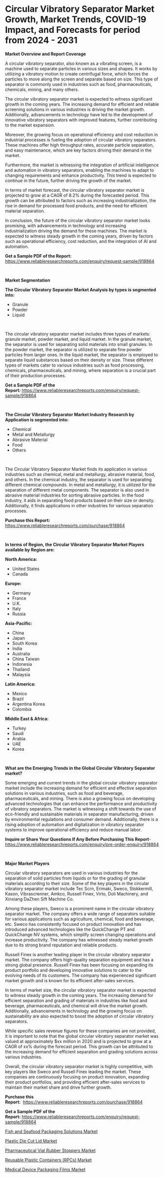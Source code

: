 <p><h1>Circular Vibratory Separator Market Growth, Market Trends, COVID-19 Impact, and Forecasts for period from 2024 - 2031</h1></p><p><strong>Market Overview and Report Coverage</strong></p>
<p><p>A circular vibratory separator, also known as a vibrating screen, is a machine used to separate particles in various sizes and shapes. It works by utilizing a vibratory motion to create centrifugal force, which forces the particles to move along the screen and separate based on size. This type of separator is commonly used in industries such as food, pharmaceuticals, chemicals, mining, and many others.</p><p>The circular vibratory separator market is expected to witness significant growth in the coming years. The increasing demand for efficient and reliable screening solutions in various industries is driving the market growth. Additionally, advancements in technology have led to the development of innovative vibratory separators with improved features, further contributing to the market expansion.</p><p>Moreover, the growing focus on operational efficiency and cost reduction in industrial processes is fueling the adoption of circular vibratory separators. These machines offer high throughput rates, accurate particle separation, and easy maintenance, which are key factors driving their demand in the market.</p><p>Furthermore, the market is witnessing the integration of artificial intelligence and automation in vibratory separators, enabling the machines to adapt to changing requirements and enhance productivity. This trend is expected to continue in the future, further driving the growth of the market.</p><p>In terms of market forecast, the circular vibratory separator market is projected to grow at a CAGR of 8.2% during the forecasted period. This growth can be attributed to factors such as increasing industrialization, the rise in demand for processed food products, and the need for efficient material separation.</p><p>In conclusion, the future of the circular vibratory separator market looks promising, with advancements in technology and increasing industrialization driving the demand for these machines. The market is expected to witness steady growth in the coming years, driven by factors such as operational efficiency, cost reduction, and the integration of AI and automation.</p></p>
<p><strong>Get a Sample PDF of the Report:</strong> <a href="https://www.reliableresearchreports.com/enquiry/request-sample/918864">https://www.reliableresearchreports.com/enquiry/request-sample/918864</a></p>
<p>&nbsp;</p>
<p><strong>Market Segmentation</strong></p>
<p><strong>The Circular Vibratory Separator Market Analysis by types is segmented into:</strong></p>
<p><ul><li>Granule</li><li>Powder</li><li>Liquid</li></ul></p>
<p>&nbsp;</p>
<p><p>The circular vibratory separator market includes three types of markets: granule market, powder market, and liquid market. In the granule market, the separator is used for separating solid materials into small granules. In the powder market, the separator is utilized to separate fine powder particles from larger ones. In the liquid market, the separator is employed to separate liquid substances based on their density or size. These different types of markets cater to various industries such as food processing, chemicals, pharmaceuticals, and mining, where separation is a crucial part of their production processes.</p></p>
<p><strong>Get a Sample PDF of the Report:</strong>&nbsp;<a href="https://www.reliableresearchreports.com/enquiry/request-sample/918864">https://www.reliableresearchreports.com/enquiry/request-sample/918864</a></p>
<p>&nbsp;</p>
<p><strong>The Circular Vibratory Separator Market Industry Research by Application is segmented into:</strong></p>
<p><ul><li>Chemical</li><li>Metal and Metallurgy</li><li>Abrasive Material</li><li>Food</li><li>Others</li></ul></p>
<p>&nbsp;</p>
<p><p>The Circular Vibratory Separator Market finds its application in various industries such as chemical, metal and metallurgy, abrasive material, food, and others. In the chemical industry, the separator is used for separating different chemical compounds. In metal and metallurgy, it is utilized for the separation of different metal components. The separator is also used in abrasive material industries for sorting abrasive particles. In the food industry, it aids in separating food products based on their size or density. Additionally, it finds applications in other industries for various separation processes.</p></p>
<p><strong>Purchase this Report:</strong>&nbsp; <a href="https://www.reliableresearchreports.com/purchase/918864">https://www.reliableresearchreports.com/purchase/918864</a></p>
<p>&nbsp;</p>
<p><strong>In terms of Region, the Circular Vibratory Separator Market Players available by Region are:</strong></p>
<p>
    <p> <strong> North America: </strong>
        <ul>
            <li>United States</li>
            <li>Canada</li>
        </ul>
        </p> 
    <p> <strong> Europe: </strong>
        <ul>
            <li>Germany</li>
            <li>France</li>
            <li>U.K.</li>
            <li>Italy</li>
            <li>Russia</li>
        </ul>
        </p> 
    <p> <strong> Asia-Pacific: </strong>
        <ul>
            <li>China</li>
            <li>Japan</li>
            <li>South Korea</li>
            <li>India</li>
            <li>Australia</li>
            <li>China Taiwan</li>
            <li>Indonesia</li>
            <li>Thailand</li>
            <li>Malaysia</li>
        </ul>
        </p> 
    <p> <strong> Latin America: </strong>
        <ul>
            <li>Mexico</li>
            <li>Brazil</li>
            <li>Argentina Korea</li>
            <li>Colombia</li>
        </ul>
        </p> 
    <p> <strong> Middle East & Africa: </strong>
        <ul>
            <li>Turkey</li>
            <li>Saudi</li>
            <li>Arabia</li>
            <li>UAE</li>
            <li>Korea</li>
        </ul>
    </p>
    </p>
<p>&nbsp;</p>
<p><strong>What are the Emerging Trends in the Global Circular Vibratory Separator market?</strong></p>
<p><p>Some emerging and current trends in the global circular vibratory separator market include the increasing demand for efficient and effective separation solutions in various industries, such as food and beverage, pharmaceuticals, and mining. There is also a growing focus on developing advanced technologies that can enhance the performance and productivity of vibratory separators. The market is witnessing a shift towards the use of eco-friendly and sustainable materials in separator manufacturing, driven by environmental regulations and consumer demand. Additionally, there is a rising adoption of automation and digitalization in vibratory separator systems to improve operational efficiency and reduce manual labor.</p></p>
<p><strong>Inquire or Share Your Questions If Any Before Purchasing This Report</strong>- <a href="https://www.reliableresearchreports.com/enquiry/pre-order-enquiry/918864">https://www.reliableresearchreports.com/enquiry/pre-order-enquiry/918864</a></p>
<p>&nbsp;</p>
<p><strong>Major Market Players</strong></p>
<p><p>Circular vibratory separators are used in various industries for the separation of solid particles from liquids or for the grading of granular materials according to their size. Some of the key players in the circular vibratory separator market include Tec Scrn, Erimaki, Sweco, Stokkermill, Kason, Vibrascrenner, Amkco, Russell Finex, Virto, Doli Machinery, and Xinxiang DaZhen Sift Machine Co.</p><p>Among these players, Sweco is a prominent name in the circular vibratory separator market. The company offers a wide range of separators suitable for various applications such as agriculture, chemical, food and beverage, etc. Sweco has consistently focused on product innovation and has introduced advanced technologies like the QuickChange PT and QuickChange NV systems, which simplify screen changing operations and increase productivity. The company has witnessed steady market growth due to its strong brand reputation and reliable products.</p><p>Russell Finex is another leading player in the circular vibratory separator market. The company offers high-quality separation equipment and has a strong global presence. Russell Finex has been focusing on expanding its product portfolio and developing innovative solutions to cater to the evolving needs of its customers. The company has experienced significant market growth and is known for its efficient after-sales services.</p><p>In terms of market size, the circular vibratory separator market is expected to witness steady growth in the coming years. The increasing demand for efficient separation and grading of materials in industries like food and beverage, pharmaceuticals, and chemical will drive the market growth. Additionally, advancements in technology and the growing focus on sustainability are also expected to boost the adoption of circular vibratory separators.</p><p>While specific sales revenue figures for these companies are not provided, it is important to note that the global circular vibratory separator market was valued at approximately $xx million in 2020 and is projected to grow at a CAGR of xx% during the forecast period. This growth can be attributed to the increasing demand for efficient separation and grading solutions across various industries.</p><p>Overall, the circular vibratory separator market is highly competitive, with key players like Sweco and Russell Finex leading the market. These companies are continuously focusing on product innovation, expanding their product portfolios, and providing efficient after-sales services to maintain their market share and drive further growth.</p></p>
<p><strong>Purchase this Report:</strong>&nbsp;&nbsp;<a href="https://www.reliableresearchreports.com/purchase/918864">https://www.reliableresearchreports.com/purchase/918864</a></p>
<p></p>
<p><strong>Get a Sample PDF of the Report:</strong>&nbsp;<a href="https://www.reliableresearchreports.com/enquiry/request-sample/918864">https://www.reliableresearchreports.com/enquiry/request-sample/918864</a></p>
<p><p><a href="https://medium.com/@emilyarnold76/fish-and-seafood-packaging-solutions-market-trends-and-market-analysis-forecasted-for-period-a1ba38f079db">Fish and Seafood Packaging Solutions Market</a></p><p><a href="https://medium.com/@emilyarnold76/decoding-plastic-die-cut-lid-market-metrics-market-share-trends-and-growth-patterns-5b8ac7b69be3">Plastic Die Cut Lid Market</a></p><p><a href="https://medium.com/@emilyarnold76/pharmaceutical-vial-rubber-stoppers-nbsp-market-focuses-on-market-share-size-and-projected-154728728c48">Pharmaceutical Vial Rubber Stoppers Market</a></p><p><a href="https://medium.com/p/992e195ee989/edit">Reusable Plastic Containers (RPCs) Market</a></p><p><a href="https://medium.com/@emilyarnold76/medical-device-packaging-films-market-size-reveals-the-best-marketing-channels-in-global-industry-bfe2c827a98a">Medical Device Packaging Films Market</a></p></p>